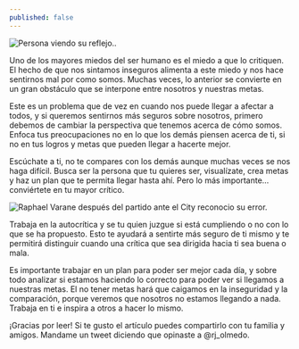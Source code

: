 ```yaml
---
published: false
---
```

![Persona viendo su reflejo..]({{site.baseurl}}/images/Autocrítica.jpg)


Uno de los mayores miedos del ser humano es el miedo a que lo critiquen. El hecho de que nos sintamos inseguros alimenta a este miedo y nos hace sentirnos mal por como somos. Muchas veces, lo anterior se convierte en un gran obstáculo que se interpone entre nosotros y nuestras metas.

Este es un problema que de vez en cuando nos puede llegar a afectar a todos, y si queremos sentirnos más seguros sobre nosotros, primero debemos de cambiar la perspectiva que tenemos acerca de cómo somos. Enfoca tus preocupaciones no en lo que los demás piensen acerca de ti, si no en tus logros y metas que pueden llegar a hacerte mejor.

Escúchate a ti, no te compares con los demás aunque muchas veces se nos haga difícil. Busca ser la persona que tu quieres ser, visualízate, crea metas y haz un plan que te permita llegar hasta ahí. Pero lo más importante… conviértete en tu mayor crítico.


![Raphael Varane después del partido ante el City reconocio su error.]({{site.baseurl}}/images/Varane.jpg)


Trabaja en la autocrítica y se tu quien juzgue si está cumpliendo o no con lo que se ha propuesto. Esto te ayudará a sentirte más seguro de ti mismo y te permitirá distinguir cuando una crítica que sea dirigida hacia ti sea buena o mala.

Es importante trabajar en un plan para poder ser mejor cada día, y sobre todo analizar si estamos haciendo lo correcto para poder ver si llegamos a nuestras metas. El no tener metas hará que caigamos en la inseguridad y la comparación, porque veremos que nosotros no estamos llegando a nada. Trabaja en ti e inspira a otros a hacer lo mismo.

¡Gracias por leer! Si te gusto el artículo puedes compartirlo con tu familia y amigos. Mandame un tweet diciendo que opinaste a @rj_olmedo.
